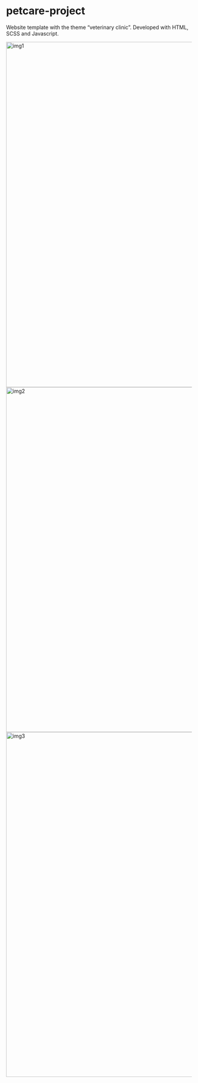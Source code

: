 # petcare-project

Website template with the theme “veterinary clinic”. Developed with HTML, SCSS and Javascript.

<img width="934" alt="img1" src="https://github.com/user-attachments/assets/0e90dac8-151c-4673-8435-9a50b02fa7cb">
<img width="933" alt="img2" src="https://github.com/user-attachments/assets/ef0c698a-8ba8-41e0-a120-b26a2808e113">
<img width="933" alt="img3" src="https://github.com/user-attachments/assets/65289d4a-99ac-4a4a-b58d-163f8cbef36d">
